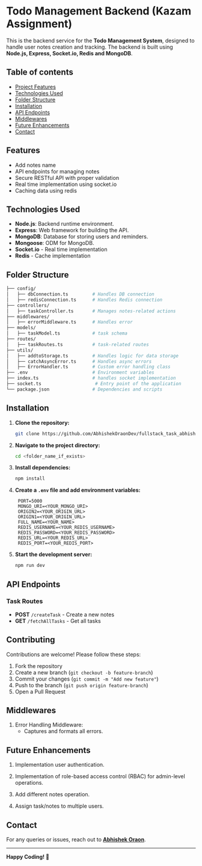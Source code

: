 # Todo Management Backend (Kazam Assignment)

This is the backend service for the **Todo Management System**, designed to handle user notes creation and tracking. The backend is built using **Node.js, Express, Socket.io, Redis and MongoDB**.


## Table of contents

- [Project Features](#features)
- [Technologies Used](#technologies-used)
- [Folder Structure](#folder-structure)
- [Installation](#installation)
- [API Endpoints](#api-endpoints)
- [Middlewares](#middlewares)
- [Future Enhancements](#future-enhancements)
- [Contact](#contact)



## Features
- Add notes name 
- API endpoints for managing notes
- Secure RESTful API with proper validation
- Real time implementation using socket.io
- Caching data using redis


## Technologies Used

- **Node.js**: Backend runtime environment.
- **Express**: Web framework for building the API.
- **MongoDB**: Database for storing users and reminders.
- **Mongoose**: ODM for MongoDB.
- **Socket.io** - Real time implementation
- **Redis** - Cache implementation


## Folder Structure

```bash
├── config/
│   ├── dbConnection.ts         # Handles DB connection
│   ├── redisConnection.ts      # Handles Redis connection
├── controllers/
│   ├── taskController.ts       # Manages notes-related actions
├── middlewares/
│   ├── errorMiddleware.ts      # Handles error
├── models/
│   ├── taskModel.ts            # task schema
├── routes/
│   ├── taskRoutes.ts           # task-related routes
├── utils/
│   ├── addtoStorage.ts         # Handles logic for data storage  
│   ├── catchAsyncError.ts      # Handles async errors 
│   ├── ErrorHandler.ts         # Custom error handling class
├── .env                        # Environment variables
├── index.ts                    # handles socket implementation
├── socket.ts                    # Entry point of the application
└── package.json                # Dependencies and scripts
```





## Installation

1. **Clone the repository:**
   ```sh
   git clone https://github.com/AbhishekOraonDev/fullstack_task_abhishek.git
   ```

2. **Navigate to the project directory:**
   ```sh
   cd <folder_name_if_exists> 
   ```

3. **Install dependencies:**
   ```sh
   npm install
   ```

4. **Create a `.env` file and add environment variables:**
   ```env
    PORT=5000
    MONGO_URI=<YOUR_MONGO_URI>
    ORIGIN2=<YOUR_ORIGIN_URL>
    ORIGIN1=<YOUR_ORIGIN_URL>
    FULL_NAME=<YOUR_NAME>
    REDIS_USERNAME=<YOUR_REDIS_USERNAME>
    REDIS_PASSWORD=<YOUR_REDIS_PASSWORD>
    REDIS_URL=<YOUR_REDIS_URL>
    REDIS_PORT=<YOUR_REDIS_PORT>
   ```

5. **Start the development server:**
   ```sh
   npm run dev
   ```

## API Endpoints

### Task Routes
- **POST** `/createTask` - Create a new notes
- **GET** `/fetchAllTasks` - Get all tasks



## Contributing
Contributions are welcome! Please follow these steps:
1. Fork the repository
2. Create a new branch (`git checkout -b feature-branch`)
3. Commit your changes (`git commit -m "Add new feature"`)
4. Push to the branch (`git push origin feature-branch`)
5. Open a Pull Request


## Middlewares

1. Error Handling Middleware:
    - Captures and formats all errors.




## Future Enhancements

1. Implementation user authentication.

2. Implementation of role-based access control (RBAC) for admin-level operations.

3. Add different notes operation.

4. Assign task/notes to multiple users.


 

## Contact
For any queries or issues, reach out to **[Abhishek Oraon](https://github.com/AbhishekOraonDev)**.

---
**Happy Coding! 🚀**

